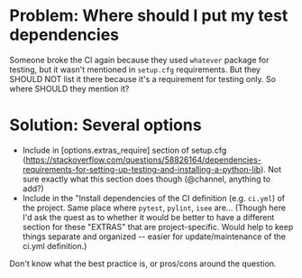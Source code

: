# Problem: Where should I put my test dependencies

Someone broke the CI again because they used `whatever` package for testing, but it wasn't mentioned in `setup.cfg` requirements. 
But they SHOULD NOT list it there because it's a requirement for testing only. 
So where SHOULD they mention it?

# Solution: Several options

- Include in [options.extras_require] section of setup.cfg (https://stackoverflow.com/questions/58826164/dependencies-requirements-for-setting-up-testing-and-installing-a-python-lib). Not sure exactly what this section does though (@channel, anything to add?)
- Include in the "Install dependencies of the CI definition (e.g. `ci.yml`) of the project. Same place where `pytest`, `pylint`, `isee` are... (Though here I'd ask the quest as to whether it would be better to have a different section for these "EXTRAS" that are project-specific. Would help to keep things separate and organized -- easier for update/maintenance of the ci.yml definition.)

Don't know what the best practice is, or pros/cons around the question.
